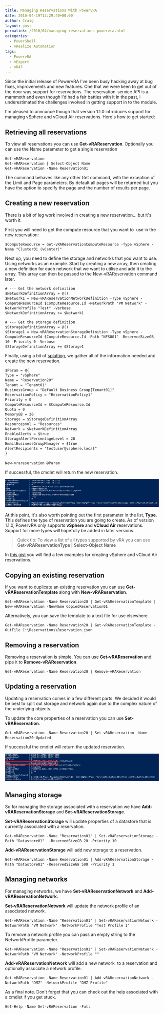 ```yaml
---
title: Managing Reservations With PowervRA
date: 2016-04-19T13:29:40+00:00
author: Craig
layout: post
permalink: /2016/04/managing-reservations-powervra.html
categories:
  - PowerShell
  - vRealize Automation
tags:
  - PowervRA
  - vExpert
  - vRA7
---
```

Since the initial release of PowervRA I've been busy hacking away at bug fixes, improvements and new features. One that we were keen to get out of the door was support for reservations. The reservation-service API is a mammoth and even though I'd had a fair battles with it in the past, I underestimated the challenges involved in getting support in to the module.

I'm pleased to announce though that version 1.1.0 introduces support for managing vSphere and vCloud Air reservations. Here's how to get started:

<!--more-->

## Retrieving all reservations

To view all reservations you can use **Get-vRAReservation**. Optionally you can use the Name parameter to get a single reservation

```
Get-vRAReservation
Get-vRAReservation | Select-Object Name
Get-vRAReservation -Name Reservation01
```

The command behaves like any other Get command, with the exception of the Limit and Page parameters. By default all pages will be returned but you have the option to specify the page and the number of results per page.

## Creating a new reservation

There is a bit of leg work involved in creating a new reservation... but it's worth it.

First you will need to get the compute resource that you want to  use in the new reservation:

```
$ComputeResource = Get-vRAReservationComputeResource -Type vSphere -Name "Cluster01 (vCenter)"
```

Next up, you need to define the storage and networks that you want to use. Using networks as an example. Start by creating a new array, then creating a new definition for each network that we want to utilise and add it to the array. This array can then be passed to the New-vRAReservation command later.

```
# --- Get the network definition
$NetworkDefinitionArray = @()
$Network1 = New-vRAReservationNetworkDefinition -Type vSphere -ComputeResourceId $ComputeResource.Id -NetworkPath "VM Network" -NetworkProfile "Test" -Verbose
$NetworkDefinitionArray += $Network1
```

```
# --- Get the storage definition
$StorageDefinitionArray = @()
$Storage1 = New-vRAReservationStorageDefinition -Type vSphere -ComputeResourceId $ComputeResource.Id -Path "NFS001" -ReservedSizeGB 10 -Priority 0 -Verbose
$StorageDefinitionArray += $Storage1
```

Finally, using a bit of <a href="https://technet.microsoft.com/en-us/magazine/gg675931.aspx" target="_blank">splatting</a>, we gather all of the information needed and create the new reservation.

```
$Param = @{
Type = "vSphere"
Name = "Reservation20"
Tenant = "Tenant01"
BusinessGroup = "Default Business Group[Tenant01]"
ReservationPolicy = "ReservationPolicy1"
Priority = 0
ComputeResourceId = $ComputeResource.Id
Quota = 0
MemoryGB = 20
Storage = $StorageDefinitionArray
Resourcepool = "Resources"
Network = $NetworkDefinitionArray
EnableAlerts = $true
StorageAlertPercentageLevel = 20
EmailBusinessGroupManager = $true
AlertRecipients = "testuser@vsphere.local"
}

New-vrareservation @Param
```

If successful, the cmdlet will return the new reservation.

![new-reservation](/assets/images/new-reservation.png)

At this point, it's also worth pointing out the first parameter in the list, **Type**. This defines the type of reservation you are going to create. As of version 1.1.0, PowervRA only supports **vSphere** and **vCloud Air** reservations. Support for more types will hopefully be added in later versions.

> Quick tip: To view a list of all types supported by vRA you can use **Get-vRAReservationType | Select-Object Name**

In [this gist](https://gist.github.com/chelnak/863c61425685e87ca060f27295c3dafa) you will find a few examples for creating vSphere and vCloud Air reservations.

## Copying an existing reservation

If you want to duplicate an existing reservation you can use **Get-vRAReservationTemplate** along with **New-vRAReservation**.

```
Get-vRAReservation -Name Reservation20 | Get-vRAReservationTemplate | New-vRAReservation -NewName CopiedReservation01
```

Alternatively, you can save the template to a text file for use elsewhere.

```
Get-vRAReservation -Name Reservation20 | Get-vRAReservationTemplate -OutFile C:\Reservations\Reservation.json
```

## Removing a reservation

Removing a reservation is simple. You can use **Get-vRAReservation** and pipe it to **Remove-vRAReservation**.

```
Get-vRAReservation -Name Reservation20 | Remove-vRAReservation
```

## Updating a reservation

Updating a reservation comes in a few different parts. We decided it would be best to split out storage and network again due to the complex nature of the underlying objects.

To update the core properties of a reservation you can use **Set-vRAReservation**.

```
Get-vRAReservation -Name Reservation20 | Set-vRAReservation -Name Reservation20-Updated
```

If successful the cmdlet will return the updated reservation.

![updated-reservation](/assets/images/updated-reservation.png)

## Managing storage

So for managing the storage associated with a reservation we have **Add-vRAReservationStorage** and **Set-vRAReservationStorage**.

**Set-vRAReservationStorage** will update properties of a datastore that is currently associated with a reservation.

```
Get-vRAReservation -Name "Reservation01" | Set-vRAReservationStorage -Path "Datastore01"  -ReservedSizeGB 20 -Priority 10
```

**Add-vRAReservationStorage** will add new storage to a reservation.

```
Get-vRAReservation -Name Reservation01 | Add-vRAReservationStorage -Path "Datastore01" -ReservedSizeGB 500 -Priority 1
```

## Managing networks

For managing networks, we have **Set-vRAReservationNetwork** and **Add-vRAReservationNetwork**.

**Set-vRAReservationNetwork** will update the network profile of an associated network.

```
Get-vRAReservation -Name "Reservation01" | Set-vRAReservationNetwork -NetworkPath "VM Network" -NetworkProfile "Test Profile 1"
```

To remove a network profile you can pass an empty string to the NetworkProfile parameter.

```
Get-vRAReservation -Name "Reservation01" | Set-vRAReservationNetwork -NetworkPath "VM Network" -NetworkProfile ""
```

**Add-vRAReservationNetwork** will add a new network  to a reservation and optionally associate a network profile.

```
Get-vRAReservation -Name Reservation01 | Add-vRAReservationNetwork -NetworkPath "DMZ" -NetworkProfile "DMZ-Profile"
```

As a final note. Don't forget that you can check out the help associated with a cmdlet if you get stuck.

```
Get-Help -Name Get-vRAReservation -Full
```
